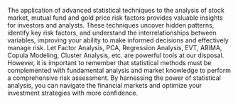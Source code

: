 The application of advanced statistical techniques to the analysis of stock 
market, mutual fund and gold price risk factors provides valuable insights for 
investors and analysts. These techniques uncover hidden patterns, identify key 
risk factors, and understand the interrelationships between variables, 
improving your ability to make informed decisions and effectively manage 
risk. Let Factor Analysis, PCA, Regression Analysis, EVT, ARIMA, Copula 
Modeling, Cluster Analysis, etc. are powerful tools at our disposal. However, 
it is important to remember that statistical methods must be complemented 
with fundamental analysis and market knowledge to perform a comprehensive 
risk assessment. By harnessing the power of statistical analysis, you can 
navigate the financial markets and optimize your investment strategies with 
more confidence.
